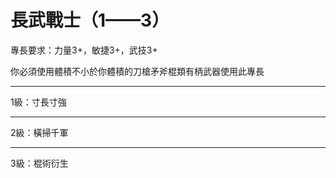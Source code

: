 # 長武戰士（1——3）

專長要求：力量3+，敏捷3+，武技3+

你必須使用體積不小於你體積的刀槍矛斧棍類有柄武器使用此專長

---

1級：寸長寸強

---

2級：橫掃千軍

---

3級：棍術衍生

